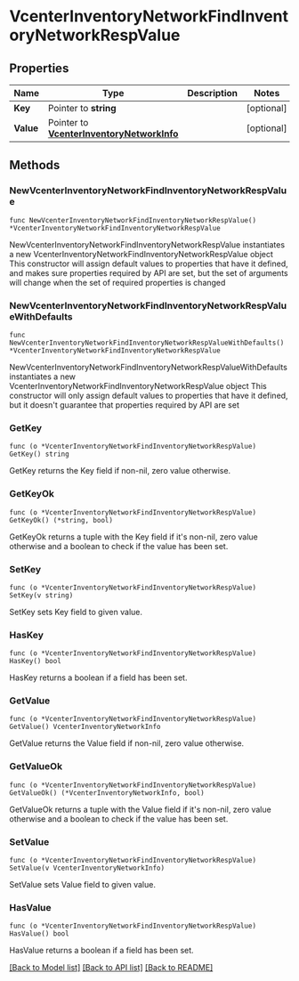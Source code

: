 # VcenterInventoryNetworkFindInventoryNetworkRespValue

## Properties

Name | Type | Description | Notes
------------ | ------------- | ------------- | -------------
**Key** | Pointer to **string** |  | [optional] 
**Value** | Pointer to [**VcenterInventoryNetworkInfo**](VcenterInventoryNetworkInfo.md) |  | [optional] 

## Methods

### NewVcenterInventoryNetworkFindInventoryNetworkRespValue

`func NewVcenterInventoryNetworkFindInventoryNetworkRespValue() *VcenterInventoryNetworkFindInventoryNetworkRespValue`

NewVcenterInventoryNetworkFindInventoryNetworkRespValue instantiates a new VcenterInventoryNetworkFindInventoryNetworkRespValue object
This constructor will assign default values to properties that have it defined,
and makes sure properties required by API are set, but the set of arguments
will change when the set of required properties is changed

### NewVcenterInventoryNetworkFindInventoryNetworkRespValueWithDefaults

`func NewVcenterInventoryNetworkFindInventoryNetworkRespValueWithDefaults() *VcenterInventoryNetworkFindInventoryNetworkRespValue`

NewVcenterInventoryNetworkFindInventoryNetworkRespValueWithDefaults instantiates a new VcenterInventoryNetworkFindInventoryNetworkRespValue object
This constructor will only assign default values to properties that have it defined,
but it doesn't guarantee that properties required by API are set

### GetKey

`func (o *VcenterInventoryNetworkFindInventoryNetworkRespValue) GetKey() string`

GetKey returns the Key field if non-nil, zero value otherwise.

### GetKeyOk

`func (o *VcenterInventoryNetworkFindInventoryNetworkRespValue) GetKeyOk() (*string, bool)`

GetKeyOk returns a tuple with the Key field if it's non-nil, zero value otherwise
and a boolean to check if the value has been set.

### SetKey

`func (o *VcenterInventoryNetworkFindInventoryNetworkRespValue) SetKey(v string)`

SetKey sets Key field to given value.

### HasKey

`func (o *VcenterInventoryNetworkFindInventoryNetworkRespValue) HasKey() bool`

HasKey returns a boolean if a field has been set.

### GetValue

`func (o *VcenterInventoryNetworkFindInventoryNetworkRespValue) GetValue() VcenterInventoryNetworkInfo`

GetValue returns the Value field if non-nil, zero value otherwise.

### GetValueOk

`func (o *VcenterInventoryNetworkFindInventoryNetworkRespValue) GetValueOk() (*VcenterInventoryNetworkInfo, bool)`

GetValueOk returns a tuple with the Value field if it's non-nil, zero value otherwise
and a boolean to check if the value has been set.

### SetValue

`func (o *VcenterInventoryNetworkFindInventoryNetworkRespValue) SetValue(v VcenterInventoryNetworkInfo)`

SetValue sets Value field to given value.

### HasValue

`func (o *VcenterInventoryNetworkFindInventoryNetworkRespValue) HasValue() bool`

HasValue returns a boolean if a field has been set.


[[Back to Model list]](../README.md#documentation-for-models) [[Back to API list]](../README.md#documentation-for-api-endpoints) [[Back to README]](../README.md)


